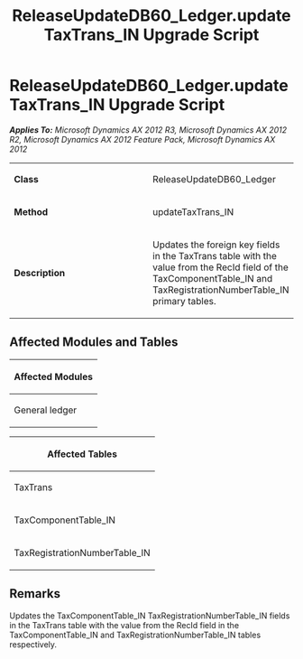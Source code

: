 ﻿---
title: ReleaseUpdateDB60_Ledger.updateTaxTrans_IN Upgrade Script
TOCTitle: ReleaseUpdateDB60_Ledger.updateTaxTrans_IN Upgrade Script
ms:assetid: 6f1134e9-c63c-1719-bd58-9640076a3c29
ms:mtpsurl: https://msdn.microsoft.com/en-us/library/JJ685753(v=AX.60)
ms:contentKeyID: 49708953
ms.date: 05/18/2015
mtps_version: v=AX.60
---

# ReleaseUpdateDB60\_Ledger.updateTaxTrans\_IN Upgrade Script 


_**Applies To:** Microsoft Dynamics AX 2012 R3, Microsoft Dynamics AX 2012 R2, Microsoft Dynamics AX 2012 Feature Pack, Microsoft Dynamics AX 2012_

<table>
<colgroup>
<col style="width: 50%" />
<col style="width: 50%" />
</colgroup>
<tbody>
<tr class="odd">
<td><p><strong>Class</strong></p></td>
<td><p>ReleaseUpdateDB60_Ledger</p></td>
</tr>
<tr class="even">
<td><p><strong>Method</strong></p></td>
<td><p>updateTaxTrans_IN</p></td>
</tr>
<tr class="odd">
<td><p><strong>Description</strong></p></td>
<td><p>Updates the foreign key fields in the TaxTrans table with the value from the RecId field of the TaxComponentTable_IN and TaxRegistrationNumberTable_IN primary tables.</p></td>
</tr>
</tbody>
</table>


## Affected Modules and Tables

<table>
<colgroup>
<col style="width: 100%" />
</colgroup>
<thead>
<tr class="header">
<th><p>Affected Modules</p></th>
</tr>
</thead>
<tbody>
<tr class="odd">
<td><p>General ledger</p></td>
</tr>
</tbody>
</table>


<table>
<colgroup>
<col style="width: 100%" />
</colgroup>
<thead>
<tr class="header">
<th><p>Affected Tables</p></th>
</tr>
</thead>
<tbody>
<tr class="odd">
<td><p>TaxTrans</p></td>
</tr>
<tr class="even">
<td><p>TaxComponentTable_IN</p></td>
</tr>
<tr class="odd">
<td><p>TaxRegistrationNumberTable_IN</p></td>
</tr>
</tbody>
</table>


## Remarks

Updates the TaxComponentTable\_IN TaxRegistrationNumberTable\_IN fields in the TaxTrans table with the value from the RecId field in the TaxComponentTable\_IN and TaxRegistrationNumberTable\_IN tables respectively.

  


